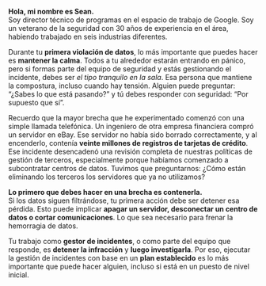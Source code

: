 
**Hola, mi nombre es Sean.**  
Soy director técnico de programas en el espacio de trabajo de Google. Soy un veterano de la seguridad con 30 años de experiencia en el área, habiendo trabajado en seis industrias diferentes.

Durante tu **primera violación de datos**, lo más importante que puedes hacer es **mantener la calma**. Todos a tu alrededor estarán entrando en pánico, pero si formas parte del equipo de seguridad y estás gestionando el incidente, debes ser _el tipo tranquilo en la sala_. Esa persona que mantiene la compostura, incluso cuando hay tensión. Alguien puede preguntar: “¿Sabes lo que está pasando?” y tú debes responder con seguridad: “Por supuesto que sí”.

Recuerdo que la mayor brecha que he experimentado comenzó con una simple llamada telefónica. Un ingeniero de otra empresa financiera compró un servidor en eBay. Ese servidor no había sido borrado correctamente, y al encenderlo, contenía **veinte millones de registros de tarjetas de crédito**. Ese incidente desencadenó una revisión completa de nuestras políticas de gestión de terceros, especialmente porque habíamos comenzado a subcontratar centros de datos. Tuvimos que preguntarnos: ¿Cómo están eliminando los terceros los servidores que ya no utilizamos?

**Lo primero que debes hacer en una brecha es contenerla.**  
Si los datos siguen filtrándose, tu primera acción debe ser detener esa pérdida. Esto puede implicar **apagar un servidor, desconectar un centro de datos o cortar comunicaciones**. Lo que sea necesario para frenar la hemorragia de datos.

Tu trabajo como **gestor de incidentes**, o como parte del equipo que responde, es **detener la infracción** y **luego investigarla**. Por eso, ejecutar la gestión de incidentes con base en un **plan establecido** es lo más importante que puede hacer alguien, incluso si está en un puesto de nivel inicial.

